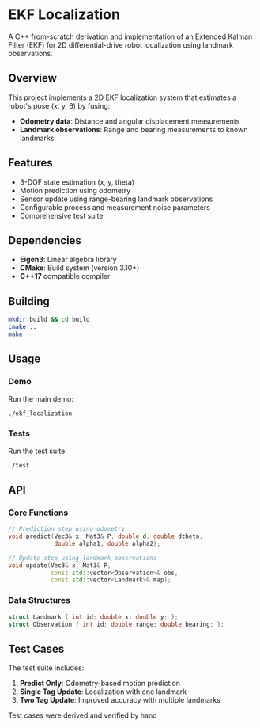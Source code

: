 # EKF Localization

A C++ from-scratch derivation and implementation of an Extended Kalman Filter (EKF) for 2D differential-drive robot localization using landmark observations.

## Overview

This project implements a 2D EKF localization system that estimates a robot's pose (x, y, θ) by fusing:
- **Odometry data**: Distance and angular displacement measurements
- **Landmark observations**: Range and bearing measurements to known landmarks

## Features

- 3-DOF state estimation (x, y, theta)
- Motion prediction using odometry
- Sensor update using range-bearing landmark observations
- Configurable process and measurement noise parameters
- Comprehensive test suite

## Dependencies

- **Eigen3**: Linear algebra library
- **CMake**: Build system (version 3.10+)
- **C++17** compatible compiler

## Building

```bash
mkdir build && cd build
cmake ..
make
```

## Usage

### Demo
Run the main demo:
```bash
./ekf_localization
```

### Tests
Run the test suite:
```bash
./test
```

## API

### Core Functions

```cpp
// Prediction step using odometry
void predict(Vec3& x, Mat3& P, double d, double dtheta, 
             double alpha1, double alpha2);

// Update step using landmark observations
void update(Vec3& x, Mat3& P, 
            const std::vector<Observation>& obs,
            const std::vector<Landmark>& map);
```

### Data Structures

```cpp
struct Landmark { int id; double x; double y; };
struct Observation { int id; double range; double bearing; };
```

## Test Cases

The test suite includes:
1. **Predict Only**: Odometry-based motion prediction
2. **Single Tag Update**: Localization with one landmark
3. **Two Tag Update**: Improved accuracy with multiple landmarks

Test cases were derived and verified by hand